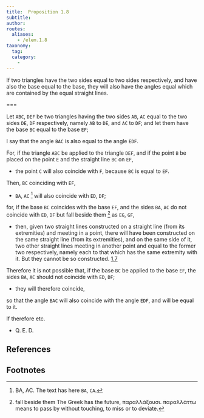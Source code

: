 ```yaml
---
title:  Proposition 1.8
subtitle:
author:
routes:
  aliases:
    - /elem.1.8
taxonomy:
  tag:
  category:
    -
---
```


If two triangles have the two sides equal to two sides respectively, and have also the base equal to the base, they will also have the angles equal which are contained by the equal straight lines. 

===

Let `ABC`, `DEF` be two triangles having the two sides `AB`, `AC` equal to the two sides `DE`, `DF` respectively, namely `AB` to `DE`, and `AC` to `DF`; and let them have the base `BC` equal to the base `EF`;

I say that the angle `BAC` is also equal to the angle `EDF`.

For, if the triangle `ABC` be applied to the triangle `DEF`, and if the point `B` be placed on the point `E` and the straight line `BC` on `EF`, 

- the point `C` will also coincide with `F`, because `BC` is equal to `EF`.

Then, `BC` coinciding with `EF`, 

- `BA`, `AC` [^1] will also coincide with `ED`, `DF`;

for, if the base `BC` coincides with the base `EF`, and the sides `BA`, `AC` do not coincide with `ED`, `DF` but fall beside them [^2] as `EG`, `GF`, 

- then, given two straight lines constructed on a straight line (from its extremities) and meeting in a point, there will have been constructed on the same straight line (from its extremities), and on the same side of it, two other straight lines meeting in another point and equal to the former two respectively, namely each to that which has the same extremity with it. But they cannot be so constructed. [1.7]

Therefore it is not possible that, if the base `BC` be applied to the base `EF`, the sides `BA`, `AC` should not coincide with `ED`, `DF`; 

- they will therefore coincide,

so that the angle `BAC` will also coincide with the angle `EDF`, and will be equal to it.

If therefore etc.

- Q. E. D.

## References

[1.7]: /elem.1.7 "Book 1 - Proposition 7"

## Footnotes

[^1]: BA, AC.
    The text has here <quote>`BA`, `CA`.</quote>

[^2]: fall beside them
    The Greek has the future, <foreign lang="greek">παραλλάξουσι. παραλλάττω</foreign> means <quote>to pass by without touching,</quote> <quote>to miss</quote> or <quote>to deviate.</quote>


